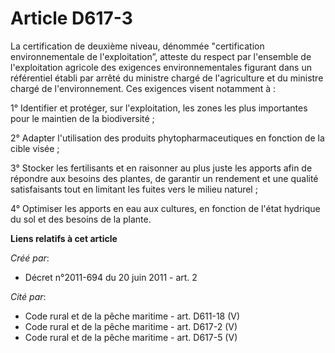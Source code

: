 # Article D617-3

La certification de deuxième niveau, dénommée "certification environnementale de l'exploitation”, atteste du respect par
l'ensemble de l'exploitation agricole des exigences environnementales figurant dans un référentiel établi par arrêté du
ministre chargé de l'agriculture et du ministre chargé de l'environnement. Ces exigences visent notamment à :

1° Identifier et protéger, sur l'exploitation, les zones les plus importantes pour le maintien de la biodiversité ;

2° Adapter l'utilisation des produits phytopharmaceutiques en fonction de la cible visée ;

3° Stocker les fertilisants et en raisonner au plus juste les apports afin de répondre aux besoins des plantes, de garantir
un rendement et une qualité satisfaisants tout en limitant les fuites vers le milieu naturel ;

4° Optimiser les apports en eau aux cultures, en fonction de l'état hydrique du sol et des besoins de la plante.

**Liens relatifs à cet article**

_Créé par_:

  - Décret n°2011-694 du 20 juin 2011 - art. 2

_Cité par_:

  - Code rural et de la pêche maritime - art. D611-18 (V)
  - Code rural et de la pêche maritime - art. D617-2 (V)
  - Code rural et de la pêche maritime - art. D617-5 (V)
